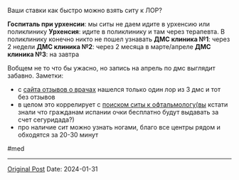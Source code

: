 Ваши ставки как быстро можно взять ситу к ЛОР?

**Госпиталь при урхенсии**: мы ситы не даем идите в урхенсию или поликлинику
**Урхенсия**: идите в поликлинику и там через терапевта. В поликлинику конечно никто не пошел узнавать
**ДМС клиника №1**: через 2 недели
**ДМС клиника №2**: через 2 месяца в марте/апреле
**ДМС клиника №3**: на завтра

Вобщем не то что бы ужасно, но запись на апрель по дмс выглядит забавно. Заметки:
- с [сайта отзывов о врачах](1888.md) нашелся только один лор из 3 дмс и тот без отзывов
- в целом это коррелирует с [поиском ситы к офтальмологу(вы](481.md) кстати знали что гражданам испании очки бесплатно будут выдавать за счет сегуридада?)
- про наличие сит можно узнать ногами, благо все центры рядом и обходятся за 20-30 минут

#med

---
[Original Post](https://t.me/lev2tarragona/1894)
Date: 2024-01-31

